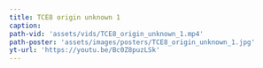 ```yaml
---
title: TCE8 origin unknown 1
caption:
path-vid: 'assets/vids/TCE8_origin_unknown_1.mp4'
path-poster: 'assets/images/posters/TCE8_origin_unknown_1.jpg'
yt-url: 'https://youtu.be/Bc0Z8puzLSk'
---
```

